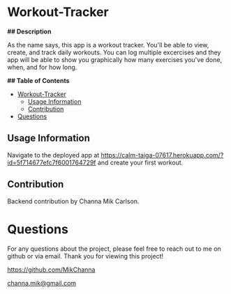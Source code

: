 # Workout-Tracker

**## Description**

As the name says, this app is a workout tracker. You'll be able to view, create, and track daily workouts. You can log multiple excercises and they app will be able to show you graphically how many exercises you've done, when, and for how long.

**## Table of Contents**

- [Workout-Tracker](#workout-tracker)
  - [Usage Information](#usage-information)
  - [Contribution](#contribution)
- [Questions](#questions)

## Usage Information

Navigate to the deployed app at https://calm-taiga-07617.herokuapp.com/?id=5f714677efc7f6001764729f and create your first workout.

## Contribution

Backend contribution by Channa Mik Carlson.

# Questions

For any questions about the project, please feel free to reach out to me on github or via email. Thank you for viewing this project!

https://github.com/MikChanna

channa.mik@gmail.com

